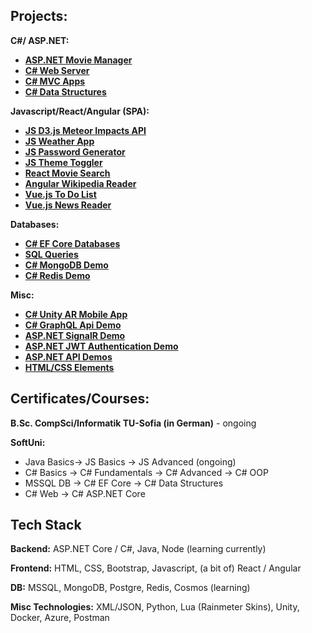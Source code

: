 ## Projects:

**C#/ ASP.NET:**
- **[ASP.NET Movie Manager](https://github.com/ivaaak/ASP.NET-MovieManager)**
- **[C# Web Server](https://github.com/ivaaak/CSharp-Web-Server/tree/main/HTTP%20Server%20Basic)**
- **[C# MVC Apps](https://github.com/ivaaak/CSharp-Web-Server)**
- **[C# Data Structures](https://github.com/ivaaak/CSharp-Data-Structures)**

**Javascript/React/Angular (SPA):**

- **[JS D3.js Meteor Impacts API](https://github.com/ivaaak/JS-D3-Map-Meteor-Impacts)**
- **[JS Weather App](https://github.com/ivaaak/JS-Weather-App)**
- **[JS Password Generator](https://github.com/ivaaak/JS-Password-generator)**
- **[JS Theme Toggler](https://github.com/ivaaak/JS-Theme-Toggle)**
- **[React Movie Search](https://github.com/ivaaak/React-MovieSearch-SPA)**
- **[Angular Wikipedia Reader](https://github.com/ivaaak/Angular-Wikipedia-Reader)**
- **[Vue.js To Do List](https://github.com/ivaaak/VueJS-To-Do-List)**
- **[Vue.js News Reader](https://github.com/ivaaak/Vue.js-News-Reader)**

**Databases:**

- **[C# EF Core Databases](https://github.com/ivaaak/CSharp-DB-EF-Core-Projects)**
- **[SQL Queries](https://github.com/ivaaak/MS-SQL)**
- **[C# MongoDB Demo](https://github.com/ivaaak/CSharp-MongoDB-Demo)**
- **[C# Redis Demo](https://github.com/ivaaak/CSharp-Redis-Demo)**

**Misc:**
- **[C# Unity AR Mobile App](https://github.com/ivaaak/Unity/tree/main/AR%20Furniture%20Test)**
- **[C# GraphQL Api Demo](https://github.com/ivaaak/GraphQL-Api-Demo)**
- **[ASP.NET SignalR Demo](https://github.com/ivaaak/SignalR-Demo/tree/main/SignalRChat)**
- **[ASP.NET JWT Authentication Demo](https://github.com/ivaaak/ASP.NET-JWT-Auth)**
- **[ASP.NET API Demos](https://github.com/ivaaak/CSharp-API)**
- **[HTML/CSS Elements](https://github.com/ivaaak/HTML-CSS)**

## Certificates/Courses:
**B.Sc. CompSci/Informatik TU-Sofia (in German)** - ongoing

**SoftUni:**
- Java Basics-> JS Basics -> JS Advanced (ongoing)
- C# Basics -> C# Fundamentals -> C# Advanced -> C# OOP
- MSSQL DB -> C# EF Core -> C# Data Structures
- C# Web -> C# ASP.NET Core


## Tech Stack

**Backend:**  ASP.NET Core / C#, Java, Node (learning currently)

**Frontend:** HTML, CSS, Bootstrap, Javascript, (a bit of) React / Angular

**DB:** MSSQL, MongoDB, Postgre, Redis, Cosmos (learning)

**Misc Technologies:** XML/JSON, Python, Lua (Rainmeter Skins), Unity, Docker, Azure, Postman
